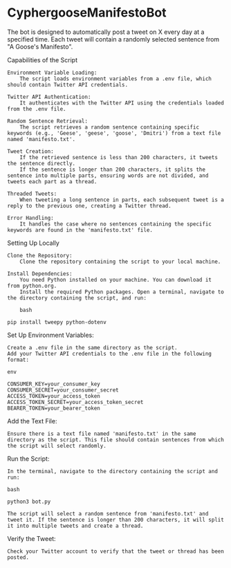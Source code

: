 # CyphergooseManifestoBot
The bot is designed to automatically post a tweet on X every day at a specified time. Each tweet will contain a randomly selected sentence from "A Goose's Manifesto".


Capabilities of the Script

    Environment Variable Loading:
        The script loads environment variables from a .env file, which should contain Twitter API credentials.

    Twitter API Authentication:
        It authenticates with the Twitter API using the credentials loaded from the .env file.

    Random Sentence Retrieval:
        The script retrieves a random sentence containing specific keywords (e.g., 'Geese', 'geese', 'goose', 'Dmitri') from a text file named 'manifesto.txt'.

    Tweet Creation:
        If the retrieved sentence is less than 200 characters, it tweets the sentence directly.
        If the sentence is longer than 200 characters, it splits the sentence into multiple parts, ensuring words are not divided, and tweets each part as a thread.

    Threaded Tweets:
        When tweeting a long sentence in parts, each subsequent tweet is a reply to the previous one, creating a Twitter thread.

    Error Handling:
        It handles the case where no sentences containing the specific keywords are found in the 'manifesto.txt' file.

Setting Up Locally

    Clone the Repository:
        Clone the repository containing the script to your local machine.

    Install Dependencies:
        You need Python installed on your machine. You can download it from python.org.
        Install the required Python packages. Open a terminal, navigate to the directory containing the script, and run:

        bash

    pip install tweepy python-dotenv

Set Up Environment Variables:

    Create a .env file in the same directory as the script.
    Add your Twitter API credentials to the .env file in the following format:

    env

    CONSUMER_KEY=your_consumer_key
    CONSUMER_SECRET=your_consumer_secret
    ACCESS_TOKEN=your_access_token
    ACCESS_TOKEN_SECRET=your_access_token_secret
    BEARER_TOKEN=your_bearer_token

Add the Text File:

    Ensure there is a text file named 'manifesto.txt' in the same directory as the script. This file should contain sentences from which the script will select randomly.

Run the Script:

    In the terminal, navigate to the directory containing the script and run:

    bash

    python3 bot.py

    The script will select a random sentence from 'manifesto.txt' and tweet it. If the sentence is longer than 200 characters, it will split it into multiple tweets and create a thread.

Verify the Tweet:

    Check your Twitter account to verify that the tweet or thread has been posted.
